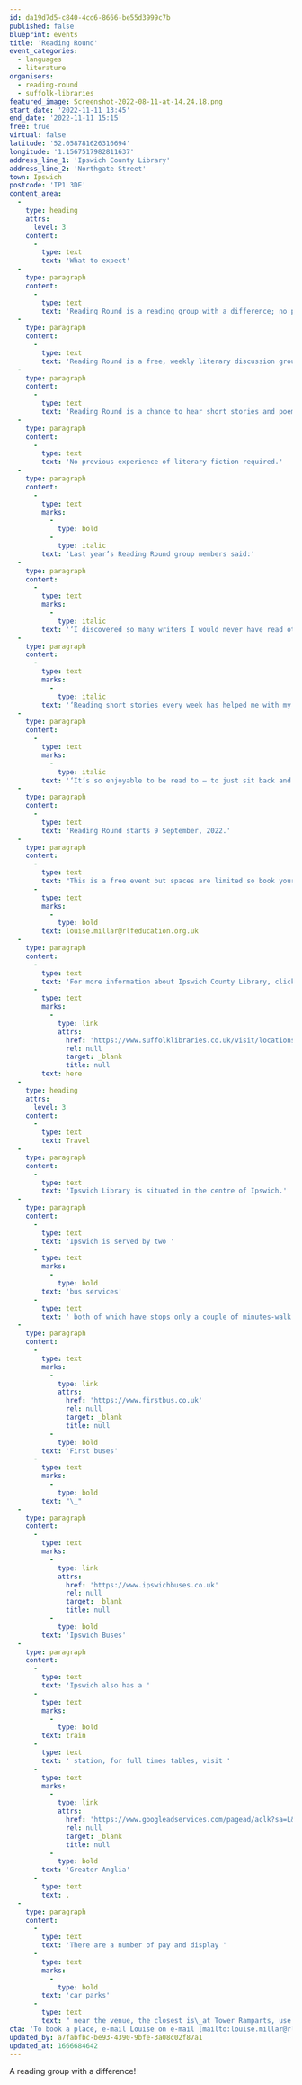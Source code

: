 ```yaml
---
id: da19d7d5-c840-4cd6-8666-be55d3999c7b
published: false
blueprint: events
title: 'Reading Round'
event_categories:
  - languages
  - literature
organisers:
  - reading-round
  - suffolk-libraries
featured_image: Screenshot-2022-08-11-at-14.24.18.png
start_date: '2022-11-11 13:45'
end_date: '2022-11-11 15:15'
free: true
virtual: false
latitude: '52.058781626316694'
longitude: '1.1567517982811637'
address_line_1: 'Ipswich County Library'
address_line_2: 'Northgate Street'
town: Ipswich
postcode: 'IP1 3DE'
content_area:
  -
    type: heading
    attrs:
      level: 3
    content:
      -
        type: text
        text: 'What to expect'
  -
    type: paragraph
    content:
      -
        type: text
        text: 'Reading Round is a reading group with a difference; no pens, no paper, no prep – like a book club without the homework!'
  -
    type: paragraph
    content:
      -
        type: text
        text: 'Reading Round is a free, weekly literary discussion group led by local author Louise Millar for the Royal Literary Fund. It takes place during the school term, on Friday afternoons in the Wolsey Room, from 1.45pm till 3.15pm.'
  -
    type: paragraph
    content:
      -
        type: text
        text: 'Reading Round is a chance to hear short stories and poems read aloud, and to share thoughts and opinions about the texts in a friendly, relaxed atmosphere.'
  -
    type: paragraph
    content:
      -
        type: text
        text: 'No previous experience of literary fiction required.'
  -
    type: paragraph
    content:
      -
        type: text
        marks:
          -
            type: bold
          -
            type: italic
        text: 'Last year’s Reading Round group members said:'
  -
    type: paragraph
    content:
      -
        type: text
        marks:
          -
            type: italic
        text: '‘I discovered so many writers I would never have read otherwise.’'
  -
    type: paragraph
    content:
      -
        type: text
        marks:
          -
            type: italic
        text: '‘Reading short stories every week has helped me with my own creative writing.’'
  -
    type: paragraph
    content:
      -
        type: text
        marks:
          -
            type: italic
        text: '‘It’s so enjoyable to be read to ­– to just sit back and listen to a story’.'
  -
    type: paragraph
    content:
      -
        type: text
        text: 'Reading Round starts 9 September, 2022.'
  -
    type: paragraph
    content:
      -
        type: text
        text: "This is a free event but spaces are limited so book your place by e-mailing\_"
      -
        type: text
        marks:
          -
            type: bold
        text: louise.millar@rlfeducation.org.uk
  -
    type: paragraph
    content:
      -
        type: text
        text: 'For more information about Ipswich County Library, click '
      -
        type: text
        marks:
          -
            type: link
            attrs:
              href: 'https://www.suffolklibraries.co.uk/visit/locations-and-times/ipswich-county-library'
              rel: null
              target: _blank
              title: null
        text: here
  -
    type: heading
    attrs:
      level: 3
    content:
      -
        type: text
        text: Travel
  -
    type: paragraph
    content:
      -
        type: text
        text: 'Ipswich Library is situated in the centre of Ipswich.'
  -
    type: paragraph
    content:
      -
        type: text
        text: 'Ipswich is served by two '
      -
        type: text
        marks:
          -
            type: bold
        text: 'bus services'
      -
        type: text
        text: ' both of which have stops only a couple of minutes-walk from the venue:'
  -
    type: paragraph
    content:
      -
        type: text
        marks:
          -
            type: link
            attrs:
              href: 'https://www.firstbus.co.uk'
              rel: null
              target: _blank
              title: null
          -
            type: bold
        text: 'First buses'
      -
        type: text
        marks:
          -
            type: bold
        text: "\_"
  -
    type: paragraph
    content:
      -
        type: text
        marks:
          -
            type: link
            attrs:
              href: 'https://www.ipswichbuses.co.uk'
              rel: null
              target: _blank
              title: null
          -
            type: bold
        text: 'Ipswich Buses'
  -
    type: paragraph
    content:
      -
        type: text
        text: 'Ipswich also has a '
      -
        type: text
        marks:
          -
            type: bold
        text: train
      -
        type: text
        text: ' station, for full times tables, visit '
      -
        type: text
        marks:
          -
            type: link
            attrs:
              href: 'https://www.googleadservices.com/pagead/aclk?sa=L&ai=DChcSEwiO8N3i9b75AhVK7O0KHZiPB4cYABAAGgJkZw&ae=2&ohost=www.google.com&cid=CAESauD2nHrJiEa5SYCy9SQd0UI8YZ8VDyCC12MTDhByjOzoibMzdZLQqLjMUvsZ9M4bTPZm3JugmeLpa7C2z_16ntILhU1DhC50NZqg0JxJOdud38nXbTi3a2qB6TorWxbuXJZo0dRFdMtIuRk&sig=AOD64_0ZNncVFsLKSZX4cGdzF-seYXAsKg&q&adurl&ved=2ahUKEwiN_9Xi9b75AhUKgFwKHb8wBNwQ0Qx6BAgDEAE&nis=8&dct=1'
              rel: null
              target: _blank
              title: null
          -
            type: bold
        text: 'Greater Anglia'
      -
        type: text
        text: .
  -
    type: paragraph
    content:
      -
        type: text
        text: 'There are a number of pay and display '
      -
        type: text
        marks:
          -
            type: bold
        text: 'car parks'
      -
        type: text
        text: " near the venue, the closest is\_at Tower Ramparts, use IP1 3DH for Sat Navs."
cta: 'To book a place, e-mail Louise on e-mail [mailto:louise.millar@rlfeducation.org.uk ](mailto:louise.millar@rlfeducation.org.uk )'
updated_by: a7fabfbc-be93-4390-9bfe-3a08c02f87a1
updated_at: 1666684642
---
```

A reading group with a difference!